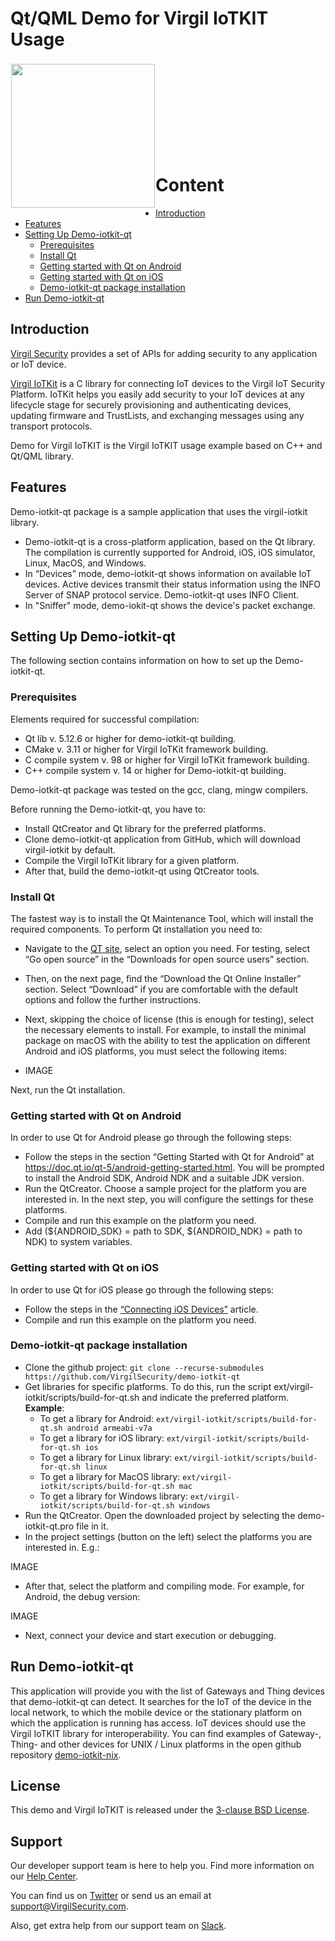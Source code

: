 # Qt/QML Demo for Virgil IoTKIT Usage

<a href="https://developer.virgilsecurity.com/docs"><img width="230px" src="https://cdn.virgilsecurity.com/assets/images/github/logos/iotkit/IoTKit.png" align="left" hspace="1" vspace="3"></a>
&nbsp;

&nbsp;

&nbsp;

&nbsp;
&nbsp;

&nbsp;
# Content
- [Introduction](#introduction)
- [Features](#features)	
- [Setting Up Demo-iotkit-qt](#setting-up-demo-iotkit-qt)	
  - [Prerequisites](#prerequisites)	
  - [Install Qt](#install-qt)
  - [Getting started with Qt on Android](#getting-started-with-qt-on-android)
  - [Getting started with Qt on iOS](#getting-started-with-qt-on-ios)	
  - [Demo-iotkit-qt package installation](#demo-iotkit-qt-package-installation)
- [Run Demo-iotkit-qt](#run-demo-iotkit-qt)



## Introduction
[Virgil Security](https://virgilsecurity.com) provides a set of APIs for adding security to any application or IoT device.

[Virgil IoTKit](https://github.com/virgilsecurity/virgil-iotkit/) is a C library for connecting IoT devices to the Virgil IoT Security Platform. IoTKit helps you easily add security to your IoT devices at any lifecycle stage for securely provisioning and authenticating devices, updating firmware and TrustLists, and exchanging messages using any transport protocols.

Demo for Virgil IoTKIT is the Virgil IoTKIT usage example based on C++ and Qt/QML library.

## Features
Demo-iotkit-qt package is a sample application that uses the virgil-iotkit library.

- Demo-iotkit-qt is a cross-platform application, based on the Qt library.  The compilation is currently supported for Android, iOS, iOS    simulator, Linux, MacOS, and Windows.
- In “Devices” mode, demo-iotkit-qt shows information on available IoT devices. Active devices transmit their status information using      the INFO Server of SNAP protocol service. Demo-iotkit-qt uses INFO Client.
- In "Sniffer" mode, demo-iokit-qt shows the device's packet exchange.

## Setting Up Demo-iotkit-qt
The following section contains information on how to set up the Demo-iotkit-qt.

### Prerequisites
Elements required for successful compilation:
- Qt lib v. 5.12.6 or higher for demo-iotkit-qt building.
- CMake v. 3.11 or higher for Virgil IoTKit framework building.
- С compile system v. 98 or higher for Virgil IoTKit framework building.
- С++ compile system v. 14 or higher for Demo-iotkit-qt building.

Demo-iotkit-qt package was tested on the gcc, clang, mingw compilers.

Before running the Demo-iotkit-qt, you have to:
- Install QtCreator and Qt library for the preferred platforms. 
- Clone demo-iotkit-qt application from GitHub, which will download virgil-iotkit by default. 
- Compile the Virgil IoTKit library for a given platform. 
- After that, build the demo-iotkit-qt using QtCreator tools.


### Install Qt
The fastest way is to install the Qt Maintenance Tool, which will install the required components. To perform Qt installation you need to:

- Navigate to the [QT site](#https://www.qt.io/download), select an option you need. For testing, select “Go open source” in the “Downloads for open source users” section.
- Then, on the next page, find the “Download the Qt Online Installer” section. Select “Download” if you are comfortable with the default options and follow the further instructions.
- Next, skipping the choice of license (this is enough for testing), select the necessary  elements to install. For example, to install the minimal package on macOS with the ability to test the application on different Android and iOS platforms, you must select the following items:

- IMAGE

Next, run the Qt installation.

### Getting started with Qt on Android
In order to use Qt for Android please go through the following steps:

- Follow the steps in the section “Getting Started with Qt for Android” at https://doc.qt.io/qt-5/android-getting-started.html. You will be prompted to install the Android SDK, Android NDK and a suitable JDK version.
- Run the QtCreator. Choose a sample project for the platform you are interested in. In the next step, you will configure the settings for these platforms.
- Compile and run this example on the platform you need.
- Add (${ANDROID_SDK} = path to  SDK, ${ANDROID_NDK} = path to NDK) to system variables.

### Getting started with Qt on iOS
In order to use Qt for iOS please go through the following steps:
- Follow the steps in the  [“Connecting iOS Devices”](#https://doc.qt.io/qtcreator/creator-developing-ios.html) article.
- Compile and run this example on the platform you need.

### Demo-iotkit-qt package installation
- Clone the github project: 
`git clone --recurse-submodules https://github.com/VirgilSecurity/demo-iotkit-qt`
- Get libraries for specific platforms. To do this, run the script ext/virgil-iotkit/scripts/build-for-qt.sh and indicate the preferred platform. 
  **Example**:
  - To get a library for Android: `ext/virgil-iotkit/scripts/build-for-qt.sh android armeabi-v7a`
  - To get a library for iOS library: `ext/virgil-iotkit/scripts/build-for-qt.sh ios`
  - To get a library for Linux library: `ext/virgil-iotkit/scripts/build-for-qt.sh linux`
  - To get a library for MacOS library: `ext/virgil-iotkit/scripts/build-for-qt.sh mac`
  - To get a library for Windows library: `ext/virgil-iotkit/scripts/build-for-qt.sh windows`
- Run the QtCreator. Open the downloaded project by selecting the demo-iotkit-qt.pro file in it.
- In the project settings (button on the left) select the platforms you are interested in. E.g.:

IMAGE

- After that, select the platform and compiling mode. For example, for Android, the debug version:

IMAGE

- Next, connect your device and start execution or debugging.

## Run Demo-iotkit-qt
This application will provide you with the list of Gateways and Thing devices that demo-iotkit-qt can detect. It searches for the IoT of the device in the local network, to which the mobile device or the stationary platform on which the application is running has access. IoT devices should use the Virgil IoTKIT library for interoperability. You can find examples of Gateway-, Thing- and other devices for UNIX / Linux platforms in the open github repository [demo-iotkit-nix](#https://github.com/VirgilSecurity/demo-iotkit-nix/).

## License

This demo and Virgil IoTKIT is released under the [3-clause BSD License](LICENSE).

<div id='support'/>

## Support
Our developer support team is here to help you. Find more information on our [Help Center](https://help.virgilsecurity.com/).

You can find us on [Twitter](https://twitter.com/VirgilSecurity) or send us an email at support@VirgilSecurity.com.

Also, get extra help from our support team on [Slack](https://virgilsecurity.com/join-community).
